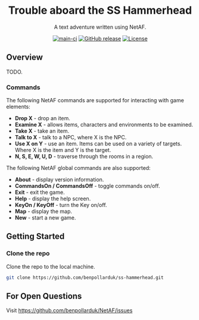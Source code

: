 <div align="center">

# Trouble aboard the SS Hammerhead
A text adventure written using NetAF.

[![main-ci](https://github.com/benpollarduk/ss-hammerhead/actions/workflows/main-ci.yml/badge.svg)](https://github.com/benpollarduk/ss-hammerhead/actions/workflows/main-ci.yml)
[![GitHub release](https://img.shields.io/github/release/benpollarduk/ss-hammerhead.svg)](https://github.com/benpollarduk/ss-hammerhead/releases)
[![License](https://img.shields.io/github/license/benpollarduk/ss-hammerhead.svg)](https://opensource.org/licenses/MIT)

</div>

## Overview
TODO.

### Commands
The following NetAF commands are supported for interacting with game elements:
  * **Drop X** - drop an item.
  * **Examine X** - allows items, characters and environments to be examined.
  * **Take X** - take an item.
  * **Talk to X** - talk to a NPC, where X is the NPC.
  * **Use X on Y** - use an item. Items can be used on a variety of targets. Where X is the item and Y is the target.
  * **N, S, E, W, U, D** - traverse through the rooms in a region.

The following NetAF global commands are also supported:
  * **About** - display version information.
  * **CommandsOn / CommandsOff** - toggle commands on/off.
  * **Exit** - exit the game.
  * **Help** - display the help screen.
  * **KeyOn / KeyOff** - turn the Key on/off.
  * **Map** - display the map.
  * **New** - start a new game.

## Getting Started

### Clone the repo
Clone the repo to the local machine.
```bash
git clone https://github.com/benpollarduk/ss-hammerhead.git
```

## For Open Questions
Visit https://github.com/benpollarduk/NetAF/issues